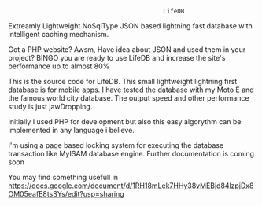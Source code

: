                                                 LifeDB

Extreamly Lightweight NoSqlType JSON based lightning fast database with intelligent caching mechanism.

Got a PHP website? Awsm, Have idea about JSON and used them in your project? BINGO you are ready to use LifeDB and increase the site's performance up to almost 80%

This is the source code for LifeDB. This small lightweight lightning first database is for mobile apps. I have tested the database with my Moto E and the famous world city database. The output speed and other performance study is just jawDropping.

Initially I used PHP for development but also this easy algorythm can be implemented in any language i believe.

I'm using a page based locking system for executing the database transaction like MyISAM database engine. Further documentation is coming soon

You may find something usefull in https://docs.google.com/document/d/1RH18mLek7HHy38vMEBjd84lzpjDx8OM05eafE8tsSYs/edit?usp=sharing

